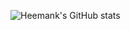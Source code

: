 ![Heemank's GitHub stats](https://github-readme-stats.vercel.app/api?username=heemankv&show_icons=true&theme=tokyonight)
<!-- ![Top Langs](https://github-readme-stats.vercel.app/api/top-langs/?username=heemankv&layout=compacttheme=tokyonight)
[![Top Langs](https://github-readme-stats.vercel.app/api/top-langs/?username=heemankv)](https://github.com/anuraghazra/github-readme-stats)
 -->

<!--
**heemankv/heemankv** is a ✨ _special_ ✨ repository because its `README.md` (this file) appears on your GitHub profile.

Here are some ideas to get you started:

- 🔭 I’m currently working on ...
- 🌱 I’m currently learning ...
- 👯 I’m looking to collaborate on ...
- 🤔 I’m looking for help with ...
- 💬 Ask me about ...
- 📫 How to reach me: ...
- 😄 Pronouns: ...
- ⚡ Fun fact: ...
-->
